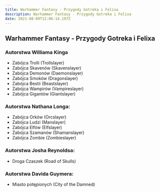 ```yaml
---
title: Warhammer Fantasy - Przygody Gotreka i Felixa
description: Warhammer Fantasy - Przygody Gotreka i Felixa
date: 2021-08-09T12:06:14.197Z
---
```

## Warhammer Fantasy - Przygody Gotreka i Felixa

### Autorstwa Williama Kinga

* Zabójca Trolli (Trollslayer)
* Zabójca Skavenów (Skavenslayer)
* Zabójca Demonów (Daemonslayer)
* Zabójca Smoków (Dragonslayer)
* Zabójca Bestii (Beastslayer)
* Zabójca Wampirów (Vampireslayer)
* Zabójca Gigantów (Giantslayer)

### Autorstwa Nathana Longa:

* Zabójca Orków (Orcslayer)
* Zabójca Ludzi (Manslayer)
* Zabójca Elfów (Elfslayer)
* Zabójca Szamanów (Shamanslayer)
* Zabójca Zombie (Zombieslayer)

### Autorstwa Josha Reynoldsa:

* Droga Czaszek (Road of Skulls)

### Autorstwa Davida Guymera:

* Miasto potępionych (City of the Damned)
